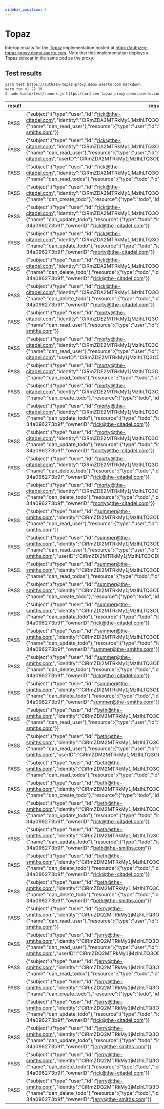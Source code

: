 ```yaml
---
sidebar_position: 6
---
```


# Topaz

Interop results for the [Topaz](https://www.topaz.sh/) implementation hosted at https://authzen-topaz-proxy.demo.aserto.com. Note that this implementation deploys a Topaz sidecar in the same pod as the proxy.

## Test results

```bash
yarn test https://authzen-topaz-proxy.demo.aserto.com markdown
yarn run v1.22.19
$ node build/test/runner.js https://authzen-topaz-proxy.demo.aserto.com markdown
```
result | request
--- | ---
PASS | {"subject":{"type":"user","id":"rick@the-citadel.com","identity":"CiRmZDA2MTRkMy1jMzlhLTQ3ODEtYjdiZC04Yjk2ZjVhNTEwMGQSBWxvY2Fs"},"action":{"name":"can_read_user"},"resource":{"type":"user","id":"beth@the-smiths.com","userID":"beth@the-smiths.com"}}
PASS | {"subject":{"type":"user","id":"rick@the-citadel.com","identity":"CiRmZDA2MTRkMy1jMzlhLTQ3ODEtYjdiZC04Yjk2ZjVhNTEwMGQSBWxvY2Fs"},"action":{"name":"can_read_user"},"resource":{"type":"user","id":"rick@the-citadel.com","userID":"CiRmZDA2MTRkMy1jMzlhLTQ3ODEtYjdiZC04Yjk2ZjVhNTEwMGQSBWxvY2Fs"}}
PASS | {"subject":{"type":"user","id":"rick@the-citadel.com","identity":"CiRmZDA2MTRkMy1jMzlhLTQ3ODEtYjdiZC04Yjk2ZjVhNTEwMGQSBWxvY2Fs"},"action":{"name":"can_read_todos"},"resource":{"type":"todo","id":"todo-1"}}
PASS | {"subject":{"type":"user","id":"rick@the-citadel.com","identity":"CiRmZDA2MTRkMy1jMzlhLTQ3ODEtYjdiZC04Yjk2ZjVhNTEwMGQSBWxvY2Fs"},"action":{"name":"can_create_todo"},"resource":{"type":"todo","id":"todo-1"}}
PASS | {"subject":{"type":"user","id":"rick@the-citadel.com","identity":"CiRmZDA2MTRkMy1jMzlhLTQ3ODEtYjdiZC04Yjk2ZjVhNTEwMGQSBWxvY2Fs"},"action":{"name":"can_update_todo"},"resource":{"type":"todo","id":"7240d0db-8ff0-41ec-98b2-34a096273b9f","ownerID":"rick@the-citadel.com"}}
PASS | {"subject":{"type":"user","id":"rick@the-citadel.com","identity":"CiRmZDA2MTRkMy1jMzlhLTQ3ODEtYjdiZC04Yjk2ZjVhNTEwMGQSBWxvY2Fs"},"action":{"name":"can_update_todo"},"resource":{"type":"todo","id":"7240d0db-8ff0-41ec-98b2-34a096273b9f","ownerID":"morty@the-citadel.com"}}
PASS | {"subject":{"type":"user","id":"rick@the-citadel.com","identity":"CiRmZDA2MTRkMy1jMzlhLTQ3ODEtYjdiZC04Yjk2ZjVhNTEwMGQSBWxvY2Fs"},"action":{"name":"can_delete_todo"},"resource":{"type":"todo","id":"7240d0db-8ff0-41ec-98b2-34a096273b9f","ownerID":"rick@the-citadel.com"}}
PASS | {"subject":{"type":"user","id":"rick@the-citadel.com","identity":"CiRmZDA2MTRkMy1jMzlhLTQ3ODEtYjdiZC04Yjk2ZjVhNTEwMGQSBWxvY2Fs"},"action":{"name":"can_delete_todo"},"resource":{"type":"todo","id":"7240d0db-8ff0-41ec-98b2-34a096273b9f","ownerID":"morty@the-citadel.com"}}
PASS | {"subject":{"type":"user","id":"morty@the-citadel.com","identity":"CiRmZDE2MTRkMy1jMzlhLTQ3ODEtYjdiZC04Yjk2ZjVhNTEwMGQSBWxvY2Fs"},"action":{"name":"can_read_user"},"resource":{"type":"user","id":"beth@the-smiths.com","userID":"beth@the-smiths.com"}}
PASS | {"subject":{"type":"user","id":"morty@the-citadel.com","identity":"CiRmZDE2MTRkMy1jMzlhLTQ3ODEtYjdiZC04Yjk2ZjVhNTEwMGQSBWxvY2Fs"},"action":{"name":"can_read_user"},"resource":{"type":"user","id":"morty@the-citadel.com","userID":"CiRmZDE2MTRkMy1jMzlhLTQ3ODEtYjdiZC04Yjk2ZjVhNTEwMGQSBWxvY2Fs"}}
PASS | {"subject":{"type":"user","id":"morty@the-citadel.com","identity":"CiRmZDE2MTRkMy1jMzlhLTQ3ODEtYjdiZC04Yjk2ZjVhNTEwMGQSBWxvY2Fs"},"action":{"name":"can_read_todos"},"resource":{"type":"todo","id":"todo-1"}}
PASS | {"subject":{"type":"user","id":"morty@the-citadel.com","identity":"CiRmZDE2MTRkMy1jMzlhLTQ3ODEtYjdiZC04Yjk2ZjVhNTEwMGQSBWxvY2Fs"},"action":{"name":"can_create_todo"},"resource":{"type":"todo","id":"todo-1"}}
PASS | {"subject":{"type":"user","id":"morty@the-citadel.com","identity":"CiRmZDE2MTRkMy1jMzlhLTQ3ODEtYjdiZC04Yjk2ZjVhNTEwMGQSBWxvY2Fs"},"action":{"name":"can_update_todo"},"resource":{"type":"todo","id":"7240d0db-8ff0-41ec-98b2-34a096273b9f","ownerID":"rick@the-citadel.com"}}
PASS | {"subject":{"type":"user","id":"morty@the-citadel.com","identity":"CiRmZDE2MTRkMy1jMzlhLTQ3ODEtYjdiZC04Yjk2ZjVhNTEwMGQSBWxvY2Fs"},"action":{"name":"can_update_todo"},"resource":{"type":"todo","id":"7240d0db-8ff0-41ec-98b2-34a096273b9f","ownerID":"morty@the-citadel.com"}}
PASS | {"subject":{"type":"user","id":"morty@the-citadel.com","identity":"CiRmZDE2MTRkMy1jMzlhLTQ3ODEtYjdiZC04Yjk2ZjVhNTEwMGQSBWxvY2Fs"},"action":{"name":"can_delete_todo"},"resource":{"type":"todo","id":"7240d0db-8ff0-41ec-98b2-34a096273b9f","ownerID":"rick@the-citadel.com"}}
PASS | {"subject":{"type":"user","id":"morty@the-citadel.com","identity":"CiRmZDE2MTRkMy1jMzlhLTQ3ODEtYjdiZC04Yjk2ZjVhNTEwMGQSBWxvY2Fs"},"action":{"name":"can_delete_todo"},"resource":{"type":"todo","id":"7240d0db-8ff0-41ec-98b2-34a096273b9f","ownerID":"morty@the-citadel.com"}}
PASS | {"subject":{"type":"user","id":"summer@the-smiths.com","identity":"CiRmZDI2MTRkMy1jMzlhLTQ3ODEtYjdiZC04Yjk2ZjVhNTEwMGQSBWxvY2Fs"},"action":{"name":"can_read_user"},"resource":{"type":"user","id":"beth@the-smiths.com","userID":"beth@the-smiths.com"}}
PASS | {"subject":{"type":"user","id":"summer@the-smiths.com","identity":"CiRmZDI2MTRkMy1jMzlhLTQ3ODEtYjdiZC04Yjk2ZjVhNTEwMGQSBWxvY2Fs"},"action":{"name":"can_read_user"},"resource":{"type":"user","id":"summer@the-smiths.com","userID":"CiRmZDI2MTRkMy1jMzlhLTQ3ODEtYjdiZC04Yjk2ZjVhNTEwMGQSBWxvY2Fs"}}
PASS | {"subject":{"type":"user","id":"summer@the-smiths.com","identity":"CiRmZDI2MTRkMy1jMzlhLTQ3ODEtYjdiZC04Yjk2ZjVhNTEwMGQSBWxvY2Fs"},"action":{"name":"can_read_todos"},"resource":{"type":"todo","id":"todo-1"}}
PASS | {"subject":{"type":"user","id":"summer@the-smiths.com","identity":"CiRmZDI2MTRkMy1jMzlhLTQ3ODEtYjdiZC04Yjk2ZjVhNTEwMGQSBWxvY2Fs"},"action":{"name":"can_create_todo"},"resource":{"type":"todo","id":"todo-1"}}
PASS | {"subject":{"type":"user","id":"summer@the-smiths.com","identity":"CiRmZDI2MTRkMy1jMzlhLTQ3ODEtYjdiZC04Yjk2ZjVhNTEwMGQSBWxvY2Fs"},"action":{"name":"can_update_todo"},"resource":{"type":"todo","id":"7240d0db-8ff0-41ec-98b2-34a096273b9f","ownerID":"rick@the-citadel.com"}}
PASS | {"subject":{"type":"user","id":"summer@the-smiths.com","identity":"CiRmZDI2MTRkMy1jMzlhLTQ3ODEtYjdiZC04Yjk2ZjVhNTEwMGQSBWxvY2Fs"},"action":{"name":"can_update_todo"},"resource":{"type":"todo","id":"7240d0db-8ff0-41ec-98b2-34a096273b9f","ownerID":"summer@the-smiths.com"}}
PASS | {"subject":{"type":"user","id":"summer@the-smiths.com","identity":"CiRmZDI2MTRkMy1jMzlhLTQ3ODEtYjdiZC04Yjk2ZjVhNTEwMGQSBWxvY2Fs"},"action":{"name":"can_delete_todo"},"resource":{"type":"todo","id":"7240d0db-8ff0-41ec-98b2-34a096273b9f","ownerID":"rick@the-citadel.com"}}
PASS | {"subject":{"type":"user","id":"summer@the-smiths.com","identity":"CiRmZDI2MTRkMy1jMzlhLTQ3ODEtYjdiZC04Yjk2ZjVhNTEwMGQSBWxvY2Fs"},"action":{"name":"can_delete_todo"},"resource":{"type":"todo","id":"7240d0db-8ff0-41ec-98b2-34a096273b9f","ownerID":"summer@the-smiths.com"}}
PASS | {"subject":{"type":"user","id":"beth@the-smiths.com","identity":"CiRmZDM2MTRkMy1jMzlhLTQ3ODEtYjdiZC04Yjk2ZjVhNTEwMGQSBWxvY2Fs"},"action":{"name":"can_read_user"},"resource":{"type":"user","id":"beth@the-smiths.com","userID":"beth@the-smiths.com"}}
PASS | {"subject":{"type":"user","id":"beth@the-smiths.com","identity":"CiRmZDM2MTRkMy1jMzlhLTQ3ODEtYjdiZC04Yjk2ZjVhNTEwMGQSBWxvY2Fs"},"action":{"name":"can_read_user"},"resource":{"type":"user","id":"beth@the-smiths.com","userID":"CiRmZDM2MTRkMy1jMzlhLTQ3ODEtYjdiZC04Yjk2ZjVhNTEwMGQSBWxvY2Fs"}}
PASS | {"subject":{"type":"user","id":"beth@the-smiths.com","identity":"CiRmZDM2MTRkMy1jMzlhLTQ3ODEtYjdiZC04Yjk2ZjVhNTEwMGQSBWxvY2Fs"},"action":{"name":"can_read_todos"},"resource":{"type":"todo","id":"todo-1"}}
PASS | {"subject":{"type":"user","id":"beth@the-smiths.com","identity":"CiRmZDM2MTRkMy1jMzlhLTQ3ODEtYjdiZC04Yjk2ZjVhNTEwMGQSBWxvY2Fs"},"action":{"name":"can_create_todo"},"resource":{"type":"todo","id":"todo-1"}}
PASS | {"subject":{"type":"user","id":"beth@the-smiths.com","identity":"CiRmZDM2MTRkMy1jMzlhLTQ3ODEtYjdiZC04Yjk2ZjVhNTEwMGQSBWxvY2Fs"},"action":{"name":"can_update_todo"},"resource":{"type":"todo","id":"7240d0db-8ff0-41ec-98b2-34a096273b9f","ownerID":"rick@the-citadel.com"}}
PASS | {"subject":{"type":"user","id":"beth@the-smiths.com","identity":"CiRmZDM2MTRkMy1jMzlhLTQ3ODEtYjdiZC04Yjk2ZjVhNTEwMGQSBWxvY2Fs"},"action":{"name":"can_update_todo"},"resource":{"type":"todo","id":"7240d0db-8ff0-41ec-98b2-34a096273b9f","ownerID":"beth@the-smiths.com"}}
PASS | {"subject":{"type":"user","id":"beth@the-smiths.com","identity":"CiRmZDM2MTRkMy1jMzlhLTQ3ODEtYjdiZC04Yjk2ZjVhNTEwMGQSBWxvY2Fs"},"action":{"name":"can_delete_todo"},"resource":{"type":"todo","id":"7240d0db-8ff0-41ec-98b2-34a096273b9f","ownerID":"rick@the-citadel.com"}}
PASS | {"subject":{"type":"user","id":"beth@the-smiths.com","identity":"CiRmZDM2MTRkMy1jMzlhLTQ3ODEtYjdiZC04Yjk2ZjVhNTEwMGQSBWxvY2Fs"},"action":{"name":"can_delete_todo"},"resource":{"type":"todo","id":"7240d0db-8ff0-41ec-98b2-34a096273b9f","ownerID":"beth@the-smiths.com"}}
PASS | {"subject":{"type":"user","id":"jerry@the-smiths.com","identity":"CiRmZDQ2MTRkMy1jMzlhLTQ3ODEtYjdiZC04Yjk2ZjVhNTEwMGQSBWxvY2Fs"},"action":{"name":"can_read_user"},"resource":{"type":"user","id":"beth@the-smiths.com","userID":"beth@the-smiths.com"}}
PASS | {"subject":{"type":"user","id":"jerry@the-smiths.com","identity":"CiRmZDQ2MTRkMy1jMzlhLTQ3ODEtYjdiZC04Yjk2ZjVhNTEwMGQSBWxvY2Fs"},"action":{"name":"can_read_user"},"resource":{"type":"user","id":"jerry@the-smiths.com","userID":"CiRmZDQ2MTRkMy1jMzlhLTQ3ODEtYjdiZC04Yjk2ZjVhNTEwMGQSBWxvY2Fs"}}
PASS | {"subject":{"type":"user","id":"jerry@the-smiths.com","identity":"CiRmZDQ2MTRkMy1jMzlhLTQ3ODEtYjdiZC04Yjk2ZjVhNTEwMGQSBWxvY2Fs"},"action":{"name":"can_read_todos"},"resource":{"type":"todo","id":"todo-1"}}
PASS | {"subject":{"type":"user","id":"jerry@the-smiths.com","identity":"CiRmZDQ2MTRkMy1jMzlhLTQ3ODEtYjdiZC04Yjk2ZjVhNTEwMGQSBWxvY2Fs"},"action":{"name":"can_create_todo"},"resource":{"type":"todo","id":"todo-1"}}
PASS | {"subject":{"type":"user","id":"jerry@the-smiths.com","identity":"CiRmZDQ2MTRkMy1jMzlhLTQ3ODEtYjdiZC04Yjk2ZjVhNTEwMGQSBWxvY2Fs"},"action":{"name":"can_update_todo"},"resource":{"type":"todo","id":"7240d0db-8ff0-41ec-98b2-34a096273b9f","ownerID":"rick@the-citadel.com"}}
PASS | {"subject":{"type":"user","id":"jerry@the-smiths.com","identity":"CiRmZDQ2MTRkMy1jMzlhLTQ3ODEtYjdiZC04Yjk2ZjVhNTEwMGQSBWxvY2Fs"},"action":{"name":"can_update_todo"},"resource":{"type":"todo","id":"7240d0db-8ff0-41ec-98b2-34a096273b9f","ownerID":"jerry@the-smiths.com"}}
PASS | {"subject":{"type":"user","id":"jerry@the-smiths.com","identity":"CiRmZDQ2MTRkMy1jMzlhLTQ3ODEtYjdiZC04Yjk2ZjVhNTEwMGQSBWxvY2Fs"},"action":{"name":"can_delete_todo"},"resource":{"type":"todo","id":"7240d0db-8ff0-41ec-98b2-34a096273b9f","ownerID":"rick@the-citadel.com"}}
PASS | {"subject":{"type":"user","id":"jerry@the-smiths.com","identity":"CiRmZDQ2MTRkMy1jMzlhLTQ3ODEtYjdiZC04Yjk2ZjVhNTEwMGQSBWxvY2Fs"},"action":{"name":"can_delete_todo"},"resource":{"type":"todo","id":"7240d0db-8ff0-41ec-98b2-34a096273b9f","ownerID":"jerry@the-smiths.com"}}